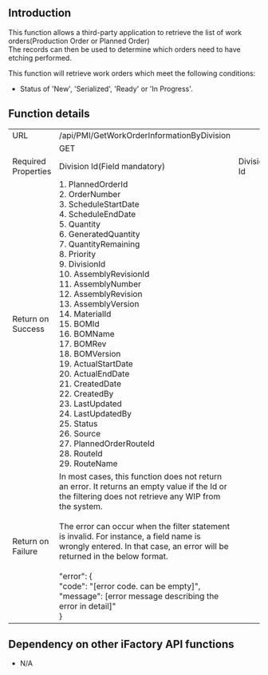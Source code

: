 **Introduction**
----------------

This function allows a third-party application to retrieve the list of work orders(Production Order or Planned Order)  
The records can then be used to determine which orders need to have etching performed.

This function will retrieve work orders which meet the following conditions:

*   Status of 'New', 'Serialized', 'Ready' or 'In Progress'.

**Function details**
--------------------

|     |     |     |
| --- | --- | --- |
| URL | /api/PMI/GetWorkOrderInformationByDivision |     |
|     | GET |     |
| Required Properties | Division Id(Field mandatory) | Division Id |
| Return on Success | 1.  PlannedOrderId<br />2.  OrderNumber<br />3.  ScheduleStartDate<br />4.  ScheduleEndDate<br />5.  Quantity<br />6.  GeneratedQuantity<br />7.  QuantityRemaining<br />8.  Priority<br />9.  DivisionId<br />10.  AssemblyRevisionId<br />11.  AssemblyNumber<br />12.  AssemblyRevision<br />13.  AssemblyVersion<br />14.  MaterialId<br />15.  BOMId<br />16.  BOMName<br />17.  BOMRev<br />18.  BOMVersion<br />19.  ActualStartDate<br />20.  ActualEndDate<br />21.  CreatedDate<br />22.  CreatedBy<br />23.  LastUpdated<br />24.  LastUpdatedBy<br />25.  Status<br />26.  Source<br />27.  PlannedOrderRouteId<br />28.  RouteId<br />29.  RouteName |     |
| Return on Failure | In most cases, this function does not return an error. It returns an empty value if the Id or the filtering does not retrieve any WIP from the system.<br /><br />The error can occur when the filter statement is invalid. For instance, a field name is wrongly entered. In that case, an error will be returned in the below format.<br /><br />"error": {  <br />"code": "\[error code. can be empty\]",  <br />"message": \[error message describing the error in detail\]"  <br />} |     |

**Dependency on other iFactory API functions**
----------------------------------------------

*   N/A